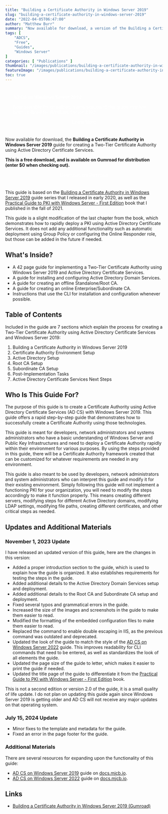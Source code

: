 ```yaml
---
title: "Building a Certificate Authority in Windows Server 2019"
slug: "building-a-certificate-authority-in-windows-server-2019"
date: "2022-04-05T06:47:00"
author: "Matthew Burr"
summary: "Now available for download, a version of the Building a Certificate Authority in Windows Server 2019 guide that I published in early 2020. This guide offers a rapid deployment of a Two-Tier Certificate Authority using Windows Server without advanced features."
tags: [
    "ADCS",
    "Free",
    "Guides",
    "Windows Server"
]
categories: [ "Publications" ]
thumbnail: "/images/publications/building-a-certificate-authority-in-windows-server-2019/building-a-certificate-authority-in-windows-server-2019-thumbnail.png"
featureImage: "/images/publications/building-a-certificate-authority-in-windows-server-2019/building-a-certificate-authority-in-windows-server-2019-featured.png"
toc: true
---
```


<style type="text/css">
.adcs-header {
    background-image: url("/images/publications/building-a-certificate-authority-in-windows-server-2019/adcs-background.jpg");
    padding-top: 25px;
    padding-left: 25px;
    padding-right: 25px;
    color: #ffffff;
}
</style>

<div class="adcs-header">
<strong>AD CS on Windows Server 2022</strong>

Now available for download, a new version of this guide that has been updated for Windows Server 2022.

<div style="text-align:center; padding-top: 0px; padding-bottom: 25px;">
    <a href="/publications/adcs-on-windows-server-2022/" style="color: #ffffff; cursor: pointer;" class="button mt-1" role="button" title="Learn More">Learn More</a>
</div>
</div>

Now available for download, the **Building a Certificate Authority in Windows Server 2019** guide for creating a Two-Tier Certificate Authority using Active Directory Certificate Services.

**This is a free download, and is available on Gumroad for distribution (enter $0 when checking out).**

<div style="text-align:center; padding-top: 0px; padding-bottom: 25px;">
    <a href="https://store.mjcb.io/l/building-a-ca-in-windows-server-2019/" style="color: #ffffff; cursor: pointer;" class="button mt-1" role="button" title="Download on Gumroad">Download on Gumroad</a>
</div>

This guide is based on the [Building a Certificate Authority in Windows Server 2019](/blog/2020/03/09/certificate-authority-windows-server-2019/) guide series that I released in early 2020, as well as the [Practical Guide to PKI with Windows Server - First Edition](/publications/practical-guide-to-pki-with-windows-server-first-edition/) book that I published in the fall of 2021.

This guide is a slight modification of the last chapter from the book, which demonstrates how to rapidly deploy a PKI using Active Directory Certificate Services. It does not add any additional functionality such as automatic deployment using Group Policy or configuring the Online Responder role, but those can be added in the future if needed.

## What's Inside? ##

* A 42 page guide for implementing a Two-Tier Certificate Authority using Windows Server 2019 and Active Directory Certificate Services.
* A guide for installing and configuring Active Directory Domain Services.
* A guide for creating an offline Standalone/Root CA.
* A guide for creating an online Enterprise/Subordinate CA.
* Instructions that use the CLI for installation and configuration whenever possible.

## Table of Contents ##

Included in the guide are 7 sections which explain the process for creating a Two-Tier Certificate Authority using Active Directory Certificate Services and Windows Server 2019:

1. Building a Certificate Authority in Windows Server 2019
2. Certificate Authority Environment Setup
3. Active Directory Setup
4. Root CA Setup
5. Subordinate CA Setup
6. Post-Implementation Tasks
7. Active Directory Certificate Services Next Steps

## Who Is This Guide For? ##

The purpose of this guide is to create a Certificate Authority using Active Directory Certificate Services (AD CS) with Windows Server 2019. This guide offers a rapid step-by-step guide that demonstrates how to successfully create a Certificate Authority using those technologies.

This guide is meant for developers, network administrators and systems administrators who have a basic understanding of Windows Server and Public Key Infrastructures and need to deploy a Certificate Authority rapidly within their environment for various purposes. By using the steps provided in this guide, there will be a Certificate Authority framework created that can be customized for whatever requirements are needed in any environment.

This guide is also meant to be used by developers, network administrators and system administrators who can interpret this guide and modify it for their existing environment. Simply following this guide will not implement a functioning PKI for your organization, you will need to modify the steps accordingly to make it function properly. This means creating different servers, modifying steps for different Active Directory domains, modifying LDAP settings, modifying file paths, creating different certificates, and other critical steps as needed.

## Updates and Additional Materials ##

### November 1, 2023 Update ###

I have released an updated version of this guide, here are the changes in this version:

* Added a proper introduction section to the guide, which is used to explain how the guide is organized. It also establishes requirements for testing the steps in the guide.
* Added additional details to the Active Directory Domain Services setup and deployment.
* Added additional details to the Root CA and Subordinate CA setup and deployment.
* Fixed several typos and grammatical errors in the guide.
* Increased the size of the images and screenshots in the guide to make them easier to read.
* Modified the formatting of the embedded configuration files to make them easier to read.
* Replaced the command to enable double escaping in IIS, as the previous command was outdated and deprecated.
* Updated the look of the guide to match the style of the [AD CS on Windows Server 2022](/publications/adcs-on-windows-server-2022/) guide. This improves readability for CLI commands that need to be entered, as well as standardizes the look of all elements the guide.
* Updated the page size of the guide to letter, which makes it easier to print the guide if needed. 
* Updated the title page of the guide to differentiate it from the [Practical Guide to PKI with Windows Server - First Edition](/publications/practical-guide-to-pki-with-windows-server-first-edition/) book.

This is not a second edition or version 2.0 of the guide, it is a small quality of life update. I do not plan on updating this guide again since Windows Server 2019 is getting older and AD CS will not receive any major updates on that operating system.

### July 15, 2024 Update ###

* Minor fixes to the template and metadata for the guide.
* Fixed an error in the page footer for the guide.

### Additional Materials ###

There are several resources for expanding upon the functionality of this guide:

* [AD CS on Windows Server 2019](https://docs.mjcb.io/microsoft/windows-server/windows-server-roles-features/adcs/adcs-windows-server-2019/) guide on [docs.mjcb.io](https://docs.mjcb.io/).
* [AD CS on Windows Server 2022](https://docs.mjcb.io/microsoft/windows-server/windows-server-roles-features/adcs/adcs-windows-server-2022/) guide on [docs.mjcb.io](https://docs.mjcb.io/).

## Links ##

* [Building a Certificate Authority in Windows Server 2019 (Gumroad)](https://store.mjcb.io/l/building-a-ca-in-windows-server-2019/)
